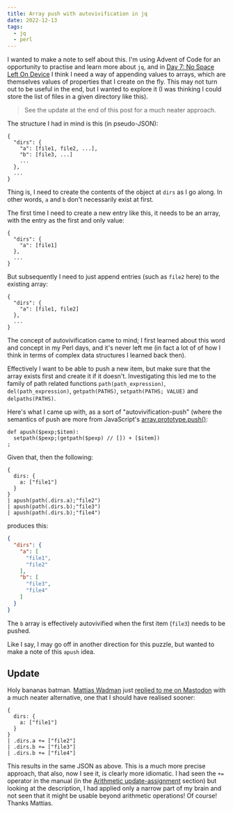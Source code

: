 ```yaml
---
title: Array push with autovivification in jq
date: 2022-12-13
tags:
  - jq
  - perl
---
```

I wanted to make a note to self about this. I'm using Advent of Code for an opportunity to practise and learn more about `jq`, and in [Day 7: No Space Left On Device](https://adventofcode.com/2022/day/7) I think I need a way of appending values to arrays, which are themselves values of properties that I create on the fly. This may not turn out to be useful in the end, but I wanted to explore it (I was thinking I could store the list of files in a given directory like this).

> See the update at the end of this post for a much neater approach. 

The structure I had in mind is this (in pseudo-JSON):

```text
{
  "dirs": {
    "a": [file1, file2, ...],
    "b": [file3, ...]
    ...
  },
  ...
}
```

Thing is, I need to create the contents of the object at `dirs` as I go along. In other words, `a` and `b` don't necessarily exist at first.

The first time I need to create a new entry like this, it needs to be an array, with the entry as the first and only value:

```text
{
  "dirs": {
    "a": [file1]
  },
  ...
}
```

But subsequently I need to just append entries (such as `file2` here) to the existing array:

```text
{
  "dirs": {
    "a": [file1, file2]
  },
  ...
}
```

The concept of autovivification came to mind; I first learned about this word and concept in my Perl days, and it's never left me (in fact a lot of of how I think in terms of complex data structures I learned back then).

Effectively I want to be able to push a new item, but make sure that the array exists first and create it if it doesn't. Investigating this led me to the family of path related functions `path(path_expression)`, `del(path_expression)`, `getpath(PATHS)`, `setpath(PATHS; VALUE)` and `delpaths(PATHS)`. 

Here's what I came up with, as a sort of "autovivification-push" (where the semantics of push are more from JavaScript's [array.prototype.push()](https://developer.mozilla.org/en-US/docs/Web/JavaScript/Reference/Global_Objects/Array/push):

```jq
def apush($pexp;$item):
  setpath($pexp;(getpath($pexp) // []) + [$item])
;
```

Given that, then the following:

```jq
{
  dirs: {
    a: ["file1"]
  }
}
| apush(path(.dirs.a);"file2")
| apush(path(.dirs.b);"file3")
| apush(path(.dirs.b);"file4")
```

produces this:

```json
{
  "dirs": {
    "a": [
      "file1",
      "file2"
    ],
    "b": [
      "file3",
      "file4"
    ]
  }
}
```

The `b` array is effectively autovivified when the first item (`file3`) needs to be pushed.

Like I say, I may go off in another direction for this puzzle, but wanted to make a note of this `apush` idea.

## Update

Holy bananas batman. [Mattias Wadman](https://fosstodon.org/@wader) just [replied to me on Mastodon](https://fosstodon.org/@wader/109517582015244200) with a much neater alternative, one that I should have realised sooner:

```jq
{
  dirs: {
    a: ["file1"]
  }
}
| .dirs.a += ["file2"]
| .dirs.b += ["file3"]
| .dirs.b += ["file4"]
```

This results in the same JSON as above. This is a much more precise approach, that also, now I see it, is clearly more idiomatic. I had seen the `+=` operator in the manual (in the [Arithmetic update-assignment](https://stedolan.github.io/jq/manual/#Arithmeticupdate-assignment:+=,-=,*=,/=,%=,//=) section) but looking at the description, I had applied only a narrow part of my brain and not seen that it might be usable beyond arithmetic operations! Of course! Thanks Mattias.
